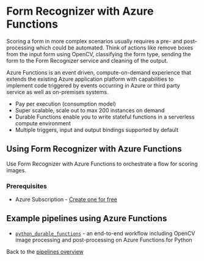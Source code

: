 # Form Recognizer with Azure Functions

Scoring a form in more complex scenarios usually requires a pre- and post-processing which could be automated. Think of actions like remove boxes from the input form using OpenCV, classifying the form type, sending the form to the Form Recognizer service and cleaning of the output.

Azure Functions is an event driven, compute-on-demand experience that extends the existing Azure application platform with capabilities to implement code triggered by events occurring in Azure or third party service as well as on-premises systems.

- Pay per execution (consumption model)
- Super scalable, scale out to max 200 instances on demand
- Durable Functions enable you to write stateful functions in a serverless compute environment
- Multiple triggers, input and output bindings supported by default

## Using Form Recognizer with Azure Functions

Use Form Recognizer with Azure Functions to orchestrate a flow for scoring images.

### Prerequisites

- Azure Subscription - [Create one for free](https://azure.microsoft.com/free)

## Example pipelines using Azure Functions

- [`python_durable_functions`](python_durable_functions/README.md) - an end-to-end workflow including OpenCV image processing and post-processing on Azure Functions for Python

Back to the [pipelines overview](../README.md)
